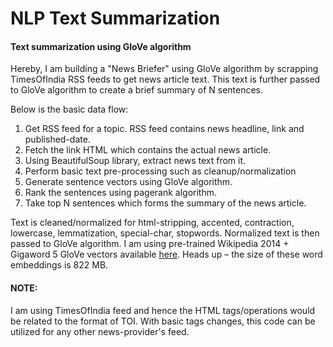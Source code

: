 # NLP Text Summarization
#### Text summarization using GloVe algorithm

Hereby, I am building a "News Briefer" using GloVe algorithm by scrapping TimesOfIndia RSS feeds to get news article text. This text is further passed to GloVe algorithm to create a brief summary of N sentences. 

Below is the basic data flow:
1. Get RSS feed for a topic. RSS feed contains news headline, link and published-date. 
2. Fetch the link HTML which contains the actual news article. 
3. Using BeautifulSoup library, extract news text from it. 
4. Perform basic text pre-processing such as cleanup/normalization
5. Generate sentence vectors using GloVe algorithm.
6. Rank the sentences using pagerank algorithm. 
7. Take top N sentences which forms the summary of the news article.

Text is cleaned/normalized for html-stripping, accented, contraction, lowercase, lemmatization, special-char, stopwords. Normalized text is then passed to GloVe algorithm. I am using pre-trained Wikipedia 2014 + Gigaword 5 GloVe vectors available [here](https://nlp.stanford.edu/projects/glove/). Heads up – the size of these word embeddings is 822 MB.

#### NOTE: 
I am using TimesOfIndia feed and hence the HTML tags/operations would be related to the format of TOI. With basic tags changes, this code can be utilized for any other news-provider's feed. 
